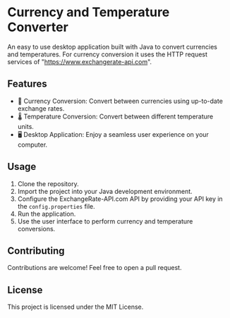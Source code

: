 # Currency and Temperature Converter

An easy to use desktop application built with Java to convert currencies and temperatures. For currency conversion it uses the HTTP request services of "https://www.exchangerate-api.com".

## Features

- 💱 Currency Conversion: Convert between currencies using up-to-date exchange rates.
- 🌡️ Temperature Conversion: Convert between different temperature units.
- 🖥️ Desktop Application: Enjoy a seamless user experience on your computer.

## Usage

1. Clone the repository.
2. Import the project into your Java development environment.
3. Configure the ExchangeRate-API.com API by providing your API key in the `config.properties` file.
4. Run the application.
5. Use the user interface to perform currency and temperature conversions.

## Contributing

Contributions are welcome! Feel free to open a pull request.

## License

This project is licensed under the MIT License.





